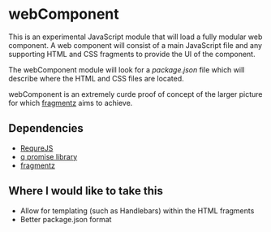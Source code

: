 webComponent
============

This is an experimental JavaScript module that will load a fully modular web component. A web component will consist of a main JavaScript file and any supporting HTML and CSS fragments to provide the UI of the component.

The webComponent module will look for a *package.json* file which will describe where the HTML and CSS files are located.

webComponent is an extremely curde proof of concept of the larger picture for which [fragmentz](https://github.com/coltrane/fragmentz) aims to achieve.

## Dependencies

- [RequreJS](http://requirejs.org/)
- [q promise library](https://github.com/kriskowal/q)
- [fragmentz](https://github.com/coltrane/fragmentz)

## Where I would like to take this

- Allow for templating (such as Handlebars) within the HTML fragments
- Better package.json format